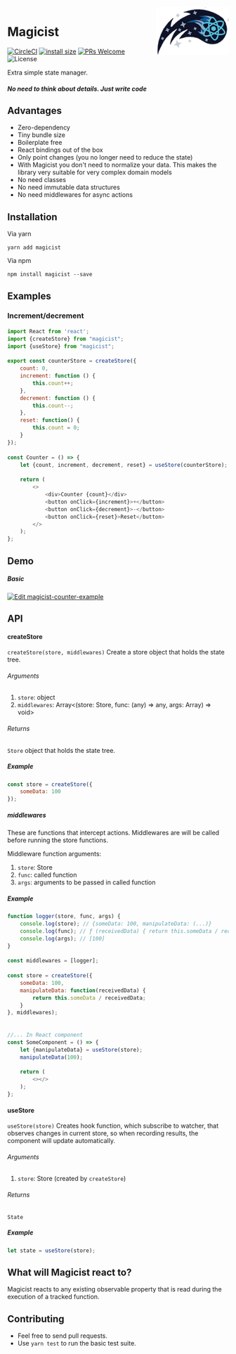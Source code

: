 <img align="right" alt='Magicist logo' width="166" height="108" src="https://github.com/Shilza/Magicist/blob/master/public/readmeLogo.png" />

# Magicist
[![CircleCI](https://circleci.com/gh/Shilza/Magicist.svg?style=svg)](https://circleci.com/gh/Shilza/Magicist)
[![install size](https://packagephobia.now.sh/badge?p=magicist)](https://packagephobia.now.sh/result?p=magicist)
[![PRs Welcome](https://img.shields.io/badge/PRs-welcome-brightgreen.svg?style=flat-square)](http://makeapullrequest.com)
![License](https://img.shields.io/npm/l/magicist.svg?colorB=brightgreen&style=popout)


Extra simple state manager.
##### No need to think about details. Just write code

## Advantages


* Zero-dependency
* Tiny bundle size
* Boilerplate free
* React bindings out of the box
* Only point changes (you no longer need to reduce the state)
* With Magicist you don't need to normalize your data. This makes the library very suitable for very complex domain models
* No need classes
* No need immutable data structures
* No need middlewares for async actions

## Installation

Via yarn
```
yarn add magicist
```

Via npm 
```
npm install magicist --save
```

## Examples
### Increment/decrement
```javascript
import React from 'react';
import {createStore} from "magicist";
import {useStore} from "magicist";

export const counterStore = createStore({
    count: 0,
    increment: function () {
        this.count++;
    },
    decrement: function () {
        this.count--;
    },
    reset: function() {
        this.count = 0;
    }
});

const Counter = () => {
    let {count, increment, decrement, reset} = useStore(counterStore);

    return (
        <>
            <div>Counter {count}</div>
            <button onClick={increment}>+</button>
            <button onClick={decrement}>-</button>
            <button onClick={reset}>Reset</button>
        </>
    );
};
```

## Demo
##### Basic 
[![Edit magicist-counter-example](https://codesandbox.io/static/img/play-codesandbox.svg)](https://codesandbox.io/s/magicist-counter-example-ktynt?fontsize=14)

## API
#### createStore
`createStore(store, middlewares)` Create a store object that holds the state tree.

###### Arguments
1. `store`: object
2. `middlewares`: Array<(store: Store, func: (any) => any, args: Array<any>) => void>

###### Returns 
`Store` object that holds the state tree.

##### Example
```javascript
const store = createStore({
    someData: 100
});
```
##### middlewares

These are functions that intercept actions.
Middlewares are will be called before running the store functions.

Middleware function arguments: 
1. `store`: Store
2. `func`: called function
3. `args`: arguments to be passed in called function  

##### Example
```javascript
function logger(store, func, args) {
    console.log(store); // {someData: 100, manipulateData: (...)}
    console.log(func); // ƒ (receivedData) { return this.someData / receivedData; }
    console.log(args); // [100]
}

const middlewares = [logger];

const store = createStore({
    someData: 100,
    manipulateData: function(receivedData) {
        return this.someData / receivedData;
    }
}, middlewares);


//... In React component
const SomeComponent = () => {
    let {manipulateData} = useStore(store);
    manipulateData(100);

    return (
        <></>
    );
};

```

#### useStore
`useStore(store)` Creates hook function, which subscribe to watcher, that observes changes in current store, so when recording results, the component will update automatically.

###### Arguments
1. `store`: Store (created by `createStore`)

###### Returns 
`State`

##### Example
```javascript
let state = useStore(store);
```

## What will Magicist react to?
Magicist reacts to any existing observable property that is read during the execution of a tracked function.

## Contributing

* Feel free to send pull requests.
* Use `yarn test` to run the basic test suite.

